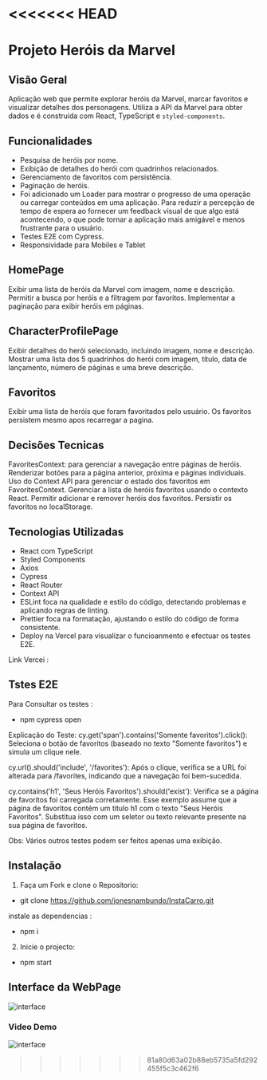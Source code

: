 <<<<<<< HEAD
=======
# Projeto Heróis da Marvel
## Visão Geral

Aplicação web que permite explorar heróis da Marvel, marcar favoritos e visualizar detalhes dos personagens. Utiliza a API da Marvel para obter dados e é construída com React, TypeScript e `styled-components`.

## Funcionalidades
- Pesquisa de heróis por nome.
- Exibição de detalhes do herói com quadrinhos relacionados.
- Gerenciamento de favoritos com persistência.
- Paginação de heróis.
- Foi adicionado um Loader  para mostrar o progresso de uma operação ou carregar conteúdos em uma aplicação.
Para reduzir a percepção de tempo de espera ao fornecer um feedback visual de que algo está acontecendo, o que pode tornar a aplicação mais amigável e menos frustrante para o usuário.
- Testes E2E com Cypress.
- Responsividade para Mobiles e Tablet

## HomePage
Exibir uma lista de heróis da Marvel com imagem, nome e descrição. Permitir a busca por heróis e a filtragem por favoritos. Implementar a paginação para exibir heróis em páginas.
## CharacterProfilePage
Exibir detalhes do herói selecionado, incluindo imagem, nome e descrição. Mostrar uma lista dos 5 quadrinhos do herói com imagem, título, data de lançamento, número de páginas e uma breve descrição.

## Favoritos
Exibir uma lista de heróis que foram favoritados pelo usuário. Os favoritos persistem mesmo apos recarregar a pagina.

## Decisões Tecnicas
FavoritesContext: para gerenciar a navegação entre páginas de heróis.
Renderizar botões para a página anterior, próxima e páginas individuais.
Uso do Context API para gerenciar o estado dos favoritos em FavoritesContext.
Gerenciar a lista de heróis favoritos usando o contexto React. Permitir adicionar e remover heróis dos favoritos. Persistir os favoritos no localStorage.

## Tecnologias Utilizadas

- React com TypeScript
- Styled Components
- Axios
- Cypress
- React Router
- Context API
- ESLint foca na qualidade e estilo do código, detectando problemas e aplicando regras de linting.
- Prettier foca na formatação, ajustando o estilo do código de forma consistente.
- Deploy na Vercel para visualizar o funcioanmento e efectuar os testes E2E.

Link Vercei :

## Tstes E2E

Para Consultar os testes :
- npm cypress open

Explicação do Teste:
cy.get('span').contains('Somente favoritos').click(): Seleciona o botão de favoritos (baseado no texto "Somente favoritos") e simula um clique nele.

cy.url().should('include', '/favorites'): Após o clique, verifica se a URL foi alterada para /favorites, indicando que a navegação foi bem-sucedida.

cy.contains('h1', 'Seus Heróis Favoritos').should('exist'): Verifica se a página de favoritos foi carregada corretamente. Esse exemplo assume que a página de favoritos contém um título h1 com o texto "Seus Heróis Favoritos". Substitua isso com um seletor ou texto relevante presente na sua página de favoritos.

Obs: Vários outros testes podem ser feitos apenas uma exibição.

## Instalação

1. Faça um Fork e clone o Repositorio:
- git clone https://github.com/jonesnambundo/InstaCarro.git

instale as dependencias :
- npm i

2. Inicie o projecto:
- npm start

## Interface da WebPage
![interface](https://github.com/user-attachments/assets/4020638a-e531-47f2-8b35-12dd07520b22)

### Video Demo
![interface](https://github.com/user-attachments/assets/a9ffc831-bf63-4e47-8c2b-a1d5eabf6498)
>>>>>>> 81a80d63a02b88eb5735a5fd292455f5c3c462f6
